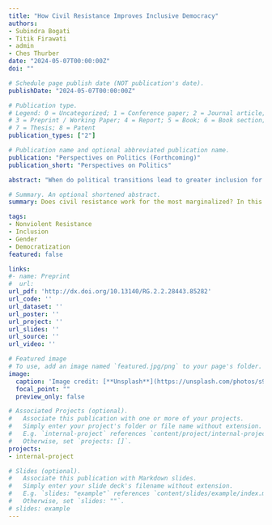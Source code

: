 ```yaml
---
title: "How Civil Resistance Improves Inclusive Democracy"
authors:
- Subindra Bogati
- Titik Firawati
- admin
- Ches Thurber
date: "2024-05-07T00:00:00Z"
doi: ""

# Schedule page publish date (NOT publication's date).
publishDate: "2024-05-07T00:00:00Z"

# Publication type.
# Legend: 0 = Uncategorized; 1 = Conference paper; 2 = Journal article;
# 3 = Preprint / Working Paper; 4 = Report; 5 = Book; 6 = Book section;
# 7 = Thesis; 8 = Patent
publication_types: ["2"]

# Publication name and optional abbreviated publication name.
publication: "Perspectives on Politics (Forthcoming)"
publication_short: "Perspectives on Politics"

abstract: "When do political transitions lead to greater inclusion for groups historically excluded from power? Scholars and policymakers often assume the answer is simple: a transition will result in more inclusion when it ends in democracy. Yet this answer is incomplete at best, since many democracies systematically exclude women, particular ethnic groups, or lower economic classes from power. Using data on every political transition from 1945 to 2014, this study shows that a political transition’s initiating force critically shapes post-transition political inclusion. When transitions are initiated through unarmed civil resistance campaigns they achieve greater advances in inclusion relative to other types of transition. We propose three mechanisms to explain this effect: civil resistance leads to greater continued mobilization and civic activism among the historically excluded, provides greater opportunities for elites from historically excluded groups to rise to positions of leadership in new regimes, and forges more pluralistic norms of political behavior."

# Summary. An optional shortened abstract.
summary: Does civil resistance work for the most marginalized? In this paper we show that transitions initiated through civil resistance lead to significant gains in political inclusion along lines of race, class, and gender.

tags:
- Nonviolent Resistance
- Inclusion
- Gender
- Democratization
featured: false

links:
#- name: Preprint
#  url: 
url_pdf: 'http://dx.doi.org/10.13140/RG.2.2.28443.85282'
url_code: ''
url_dataset: ''
url_poster: ''
url_project: ''
url_slides: ''
url_source: ''
url_video: ''

# Featured image
# To use, add an image named `featured.jpg/png` to your page's folder. 
image:
  caption: 'Image credit: [**Unsplash**](https://unsplash.com/photos/s9CC2SKySJM)'
  focal_point: ""
  preview_only: false

# Associated Projects (optional).
#   Associate this publication with one or more of your projects.
#   Simply enter your project's folder or file name without extension.
#   E.g. `internal-project` references `content/project/internal-project/index.md`.
#   Otherwise, set `projects: []`.
projects:
- internal-project

# Slides (optional).
#   Associate this publication with Markdown slides.
#   Simply enter your slide deck's filename without extension.
#   E.g. `slides: "example"` references `content/slides/example/index.md`.
#   Otherwise, set `slides: ""`.
# slides: example
---
```

